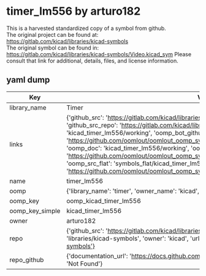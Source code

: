 # timer_lm556 by arturo182  
This is a harvested standardized copy of a symbol from github.  
The original project can be found at:  
https://gitlab.com/kicad/libraries/kicad-symbols  
The original symbol can be found in:
https://gitlab.com/kicad/libraries/kicad-symbols/Video.kicad_sym
Please consult that link for additional, details, files, and license information.  
## yaml dump  
| Key | Value |  
| --- | --- |  
| library_name | Timer |  
| links | {'github_src': 'https://gitlab.com/kicad/libraries/kicad-symbols/Video.kicad_sym', 'github_src_repo': 'https://gitlab.com/kicad/libraries/kicad-symbols', 'oomp_bot': 'kicad_timer_lm556/working', 'oomp_bot_github': 'https://github.com/oomlout/oomlout_oomp_symbol_bot/tree/main/kicad_timer_lm556/working', 'oomp_doc': 'kicad_timer_lm556/working', 'oomp_doc_github': 'https://github.com/oomlout/oomlout_oomp_symbol_doc/tree/main/kicad_timer_lm556/working', 'oomp_src_flat': 'symbols_flat/kicad_timer_lm556/working', 'oomp_src_flat_github': 'https://github.com/oomlout/oomlout_oomp_symbol_src/tree/main/kicad_timer_lm556/working'} |  
| name | timer_lm556 |  
| oomp | {'library_name': 'timer', 'owner_name': 'kicad', 'symbol_name': 'timer_lm556'} |  
| oomp_key | oomp_kicad_timer_lm556 |  
| oomp_key_simple | kicad_timer_lm556 |  
| owner | arturo182 |  
| repo | {'github_src': 'https://gitlab.com/kicad/libraries/kicad-symbols/Video.kicad_sym', 'name': 'libraries/kicad-symbols', 'owner': 'kicad', 'url': 'https://gitlab.com/kicad/libraries/kicad-symbols'} |  
| repo_github | {'documentation_url': 'https://docs.github.com/rest/repos/repos#get-a-repository', 'message': 'Not Found'} |  

